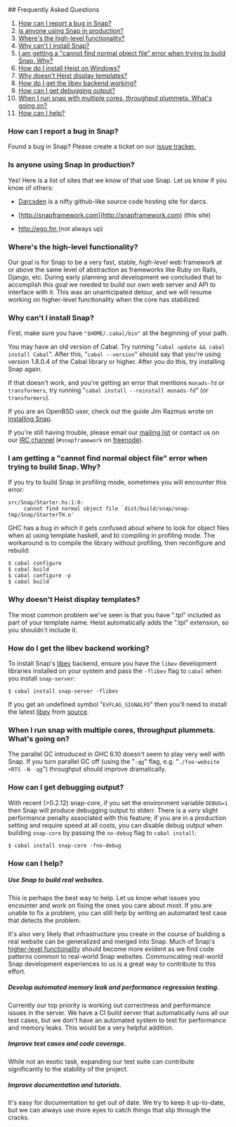<div id="faqspage">
## Frequently Asked Questions

<div class="faqs">

1. [How can I report a bug in Snap?         ](#how-can-i-report-a-bug-in-snap)
1. [Is anyone using Snap in production?     ](#is-anyone-using-snap-in-production)
1. [Where's the high-level functionality?   ](#wheres-the-high-level-functionality)
1. [Why can't I install Snap?               ](#why-cant-i-install-snap)
1. [I am getting a "cannot find normal object file" error when trying to build Snap. Why?](#i-am-getting-a-cannot-find-normal-object-file-error-when-trying-to-build-snap.-why)
1. [How do I install Heist on Windows?      ](#how-do-i-install-heist-on-windows)
1. [Why doesn't Heist display templates?    ](#why-doesnt-heist-display-templates)
1. [How do I get the libev backend working? ](#how-do-i-get-the-libev-backend-working)
1. [How can I get debugging output?         ](#how-can-i-get-debugging-output)
1. [When I run snap with multiple cores, throughput plummets. What's going on?](#when-i-run-snap-with-multiple-cores-throughput-plummets.-whats-going-on)
1. [How can I help?                         ](#how-can-i-help)

</div>



### How can I report a bug in Snap?

Found a bug in Snap? Please create a ticket on our
[issue tracker.](http://github.com/snapframework/snap-core/issues)


### Is anyone using Snap in production?

Yes!  Here is a list of sites that we know of that use Snap.  Let us know if
you know of others:

  -  [Darcsden](http://darcsden.com) is a nifty github-like source
     code hosting site for darcs.

  -  [http://snapframework.com](http://snapframework.com) (this site)

  -  [http://ego.fm           ](http://ego.fm) (not always up)


### Where's the high-level functionality?

Our goal is for Snap to be a very fast, stable, *high-level* web framework at
or above the same level of abstraction as frameworks like Ruby on Rails,
Django, etc.  During early planning and development we concluded that to
accomplish this goal we needed to build our own web server and API to interface
with it.  This was an unanticipated detour, and we will resume working on
higher-level functionality when the core has stabilized.


### Why can't I install Snap?

First, make sure you have `"$HOME/.cabal/bin"` at the beginning of your path.

You may have an old version of Cabal.  Try running "`cabal update && cabal
install Cabal`".  After this, "`cabal --version`" should say that you're using
version 1.8.0.4 of the Cabal library or higher.  After you do this, try
installing Snap again.

If that doesn't work, and you're getting an error that mentions `monads-fd` or
`transformers`, try running "`cabal install --reinstall monads-fd`"
(or `transformers`).

If you are an OpenBSD user, check out the guide Jim Razmus wrote on [installing
Snap](http://www.bonetruck.org/2010/10/quick-start-to-web-app-development-with-the-snap-framework-and-openbsd.html).

If you're still having trouble, please email our [mailing
list](http://mailman-mail5.webfaction.com/listinfo/snap) or contact us on our
[IRC channel](http://webchat.freenode.net/?channels=snapframework&uio=d4)
(`#snapframework` on [freenode](http://freenode.net/)).


### I am getting a "cannot find normal object file" error when trying to build Snap. Why?

If you try to build Snap in profiling mode, sometimes you will encounter this error:

~~~~~~~~ {.shell}
src/Snap/Starter.hs:1:0:
     cannot find normal object file `dist/build/snap/snap-tmp/Snap/StarterTH.o'
~~~~~~~~

GHC has a bug in which it gets confused about where to look for object files
when a) using template haskell, and b) compiling in profiling mode. The
workaround is to compile the library without profiling, then reconfigure and
rebuild:

~~~~~~~ {.shell}
$ cabal configure
$ cabal build
$ cabal configure -p
$ cabal build
~~~~~~~

### Why doesn't Heist display templates?

The most common problem we've seen is that you have ".tpl" included as part of
your template name.  Heist automatically adds the ".tpl" extension, so you
shouldn't include it.

### How do I get the libev backend working?

To install Snap's [libev](http://software.schmorp.de/pkg/libev.html) backend,
ensure you have the `libev` development libraries installed on your system and
pass the `-flibev` flag to `cabal` when you install `snap-server`:

~~~~~~ {.shell}
$ cabal install snap-server -flibev
~~~~~~

If you get an undefined symbol "`EVFLAG_SIGNALFD`" then you'll need to
install the latest [libev](http://software.schmorp.de/pkg/libev.html)
from [source](http://dist.schmorp.de/libev/).


### When I run snap with multiple cores, throughput plummets. What's going on?

The parallel GC introduced in GHC 6.10 doesn't seem to play very well with
Snap. If you turn parallel GC off (using the "`-qg`" flag, e.g. "`./foo-website
+RTS -N -qg`") throughput should improve dramatically.


### How can I get debugging output?

With recent (>0.2.12) snap-core, if you set the environment variable `DEBUG=1`
then Snap will produce debugging output to stderr. There is a *very* slight
performance penalty associated with this feature; if you are in a production
setting and require speed at all costs, you can disable debug output when
building `snap-core` by passing the `no-debug` flag to `cabal install`:

~~~~~~~~ {.shell}
$ cabal install snap-core -fno-debug
~~~~~~~~


### How can I help?

##### Use Snap to build real websites.

This is perhaps the best way to help.  Let us know what issues you encounter
and work on fixing the ones you care about most.  If you are unable to fix a
problem, you can still help by writing an automated test case that detects the
problem.

It's also very likely that infrastructure you create in the course of building
a real website can be generalized and merged into Snap.  Much of Snap's
[higher-level functionality](#wheres-the-high-level-functionality) should
become more evident as we find code patterns common to real-world Snap
websites.  Communicating real-world Snap development experiences to us is a
great way to contribute to this effort.

##### Develop automated memory leak and performance regression testing.

Currently our top priority is working out correctness and performance issues in
the server.  We have a CI build server that automatically runs all our test
cases, but we don't have an automated system to test for performance and memory
leaks.  This would be a very helpful addition.


##### Improve test cases and code coverage.

While not an exotic task, expanding our test suite can contribute significantly
to the stability of the project.


##### Improve documentation and tutorials.

It's easy for documentation to get out of date.  We try to keep it up-to-date,
but we can always use more eyes to catch things that slip through the cracks.


</div>
